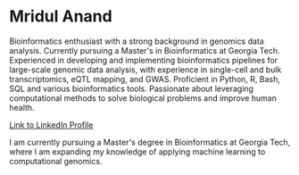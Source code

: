 # Mridul Anand

Bioinformatics enthusiast with a strong background in genomics data analysis. Currently pursuing a Master's in Bioinformatics at Georgia Tech. Experienced in developing and implementing bioinformatics pipelines for large-scale genomic data analysis, with experience in single-cell and bulk transcriptomics, eQTL mapping, and GWAS. Proficient in Python, R, Bash, SQL and various bioinformatics tools. Passionate about leveraging computational methods to solve biological problems and improve human health.

[Link to LinkedIn Profile]([www.linkedin.com/in/mridulanand0105](https://www.linkedin.com/in/mridulanand0105/))

I am currently pursuing a Master's degree in Bioinformatics at Georgia Tech, where I am expanding my knowledge of applying machine learning to computational genomics.
